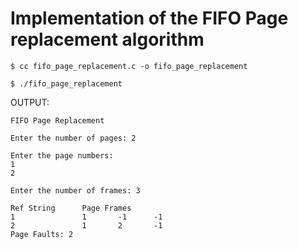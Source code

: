 # Implementation of the FIFO Page replacement algorithm

`$ cc fifo_page_replacement.c -o fifo_page_replacement`

`$ ./fifo_page_replacement`

OUTPUT:

```
FIFO Page Replacement

Enter the number of pages: 2

Enter the page numbers:
1
2

Enter the number of frames: 3

Ref String      Page Frames
1               1       -1      -1
2               1       2       -1
Page Faults: 2
                                                                                                                                                                                                                                            
```
